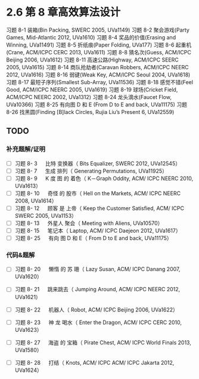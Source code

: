 # 2.6 第 8 章高效算法设计

习题 8-1 装箱(Bin Packing, SWERC 2005, UVa1149) 
习题 8-2 聚会游戏(Party Games, Mid-Atlantic 2012, UVa1610) 
习题 8-4 奖品的价值(Erasing and Winning, UVa11491)
习题 8-5 折纸痕(Paper Folding, UVa177)
习题 8-6 起重机(Crane, ACM/ICPC CERC 2013, UVa1611) 
习题 8-8 猜名次(Guess, ACM/ICPC Beijing 2006, UVa1612)
习题 8-11 高速公路(Highway, ACM/ICPC SEERC 2005, UVa1615)
习题 8-14 商队抢劫者(Caravan Robbers, ACM/ICPC NEERC 2012, UVa1616)
习题 8-16 弱键(Weak Key, ACM/ICPC Seoul 2004, UVa1618)
习题 8-17 最短子序列(Smallest Sub-Array, UVa11536)
习题 8-18 感觉不错(Feel Good, ACM/ICPC NEERC 2005, UVa1619) 
习题 8-19 球场(Cricket Field, ACM/ICPC NEERC 2002, UVa1312)
习题 8-24 龙头滴水(Faucet Flow, UVa10366) 
习题 8-25 有向图 D 和 E (From D to E and back, UVa11175)
习题 8-26 找黑圆(Finding [B]lack Circles, Rujia Liu’s Present 6, UVa12559)

## TODO

### 补充题解/证明

- [ ] 习题 8- 3 　 比特 变换器（ Bits Equalizer, SWERC 2012, UVa12545）
- [ ] 习题 8- 7 　 生成 排列（ Generating Permutations, UVa11925）
- [ ] 习题 8- 9 　 K 度 图 的 着色（ K－Graph Oddity, ACM/ ICPC NEERC 2010, UVa1613）
- [ ] 习题 8- 10 　 奇怪 的 股市（ Hell on the Markets, ACM/ ICPC NEERC 2008, UVa1614）
- [ ] 习题 8- 12 　 顾客 是 上帝（ Keep the Customer Satisfied, ACM/ ICPC SWERC 2005, UVa1153）
- [ ] 习题 8- 13 　 外星人 聚会（ Meeting with Aliens, UVa10570）
- [ ] 习题 8- 15 　 笔记本（ Laptop, ACM/ ICPC Daejeon 2012, UVa1617）
- [ ] 习题 8- 25 　 有向 图 D 和 E（ From D to E and back, UVa11175）

### 代码&题解

- [ ] 习题 8- 20 　 懒惰 的 苏 珊（ Lazy Susan, ACM/ ICPC Danang 2007, UVa1620）
- [ ] 习题 8- 21 　 跳来跳去（ Jumping Around, ACM/ ICPC NEERC 2012, UVa1621）
- [ ] 习题 8- 22 　 机器人（ Robot, ACM/ ICPC Beijing 2006, UVa1622）
- [ ] 习题 8- 23 　 神 龙 喝水（ Enter the Dragon, ACM/ ICPC CERC 2010, UVa1623）
- [ ] 习题 8- 27 　 海盗 的 宝箱（ Pirate Chest, ACM/ ICPC World Finals 2013, UVa1580）
- [ ] 习题 8- 28 　 打结（ Knots, ACM/ ICPC ACM/ ICPC Jakarta 2012, UVa1624）

